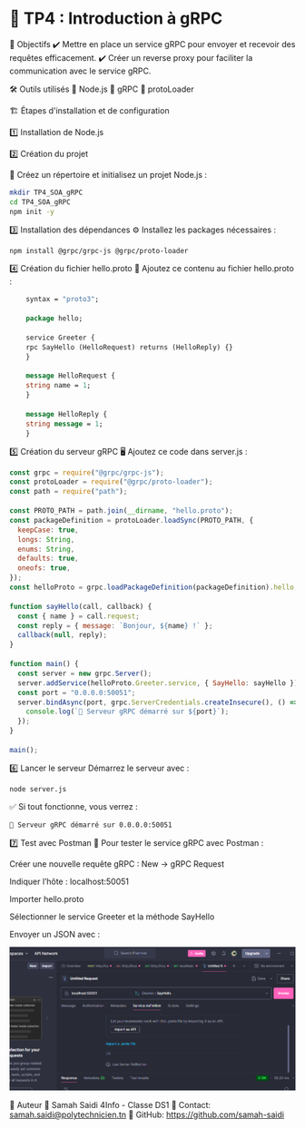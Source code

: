 # 🚀 TP4 : Introduction à gRPC

🎯 Objectifs
✔️ Mettre en place un service gRPC pour envoyer et recevoir des requêtes efficacement.
✔️ Créer un reverse proxy pour faciliter la communication avec le service gRPC.

🛠️ Outils utilisés
🔹 Node.js
🔹 gRPC
🔹 protoLoader

🏗️ Étapes d'installation et de configuration

1️⃣ Installation de Node.js

2️⃣ Création du projet

📁 Créez un répertoire et initialisez un projet Node.js :

```bash
mkdir TP4_SOA_gRPC
cd TP4_SOA_gRPC
npm init -y
```

3️⃣ Installation des dépendances
⚙️ Installez les packages nécessaires :

```bash
npm install @grpc/grpc-js @grpc/proto-loader
```

4️⃣ Création du fichier hello.proto
📜 Ajoutez ce contenu au fichier hello.proto :

```proto
    syntax = "proto3";

    package hello;

    service Greeter {
    rpc SayHello (HelloRequest) returns (HelloReply) {}
    }

    message HelloRequest {
    string name = 1;
    }

    message HelloReply {
    string message = 1;
    }
```

5️⃣ Création du serveur gRPC
🖥️ Ajoutez ce code dans server.js :

```js
const grpc = require("@grpc/grpc-js");
const protoLoader = require("@grpc/proto-loader");
const path = require("path");

const PROTO_PATH = path.join(__dirname, "hello.proto");
const packageDefinition = protoLoader.loadSync(PROTO_PATH, {
  keepCase: true,
  longs: String,
  enums: String,
  defaults: true,
  oneofs: true,
});
const helloProto = grpc.loadPackageDefinition(packageDefinition).hello;

function sayHello(call, callback) {
  const { name } = call.request;
  const reply = { message: `Bonjour, ${name} !` };
  callback(null, reply);
}

function main() {
  const server = new grpc.Server();
  server.addService(helloProto.Greeter.service, { SayHello: sayHello });
  const port = "0.0.0.0:50051";
  server.bindAsync(port, grpc.ServerCredentials.createInsecure(), () => {
    console.log(`🚀 Serveur gRPC démarré sur ${port}`);
  });
}

main();
```

6️⃣ Lancer le serveur
Démarrez le serveur avec :

```bash
node server.js
```

✅ Si tout fonctionne, vous verrez :

```bash
🚀 Serveur gRPC démarré sur 0.0.0.0:50051
```

7️⃣ Test avec Postman
📡 Pour tester le service gRPC avec Postman :

Créer une nouvelle requête gRPC : New → gRPC Request

Indiquer l’hôte : localhost:50051

Importer hello.proto

Sélectionner le service Greeter et la méthode SayHello

Envoyer un JSON avec :

![img](testpostman.png)

📜 Auteur
👤 Samah Saidi
4Info - Classe DS1
📧 Contact: samah.saidi@polytechnicien.tn
🔗 GitHub: https://github.com/samah-saidi
